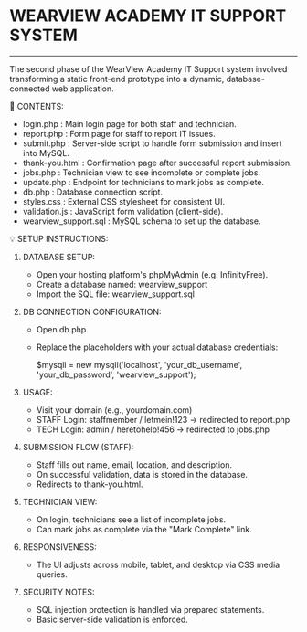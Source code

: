 # WEARVIEW ACADEMY IT SUPPORT SYSTEM
----------------------------------
The second phase of the WearView Academy IT Support system involved transforming a static front-end prototype into a dynamic, database-connected web application. 

📁 CONTENTS:
- login.php         : Main login page for both staff and technician.
- report.php        : Form page for staff to report IT issues.
- submit.php        : Server-side script to handle form submission and insert into MySQL.
- thank-you.html    : Confirmation page after successful report submission.
- jobs.php          : Technician view to see incomplete or complete jobs.
- update.php        : Endpoint for technicians to mark jobs as complete.
- db.php            : Database connection script.
- styles.css        : External CSS stylesheet for consistent UI.
- validation.js     : JavaScript form validation (client-side).
- wearview_support.sql : MySQL schema to set up the database.

💡 SETUP INSTRUCTIONS:

1. DATABASE SETUP:
   - Open your hosting platform's phpMyAdmin (e.g. InfinityFree).
   - Create a database named: wearview_support
   - Import the SQL file: wearview_support.sql

2. DB CONNECTION CONFIGURATION:
   - Open db.php
   - Replace the placeholders with your actual database credentials:

     $mysqli = new mysqli('localhost', 'your_db_username', 'your_db_password', 'wearview_support');


3. USAGE:
   - Visit your domain (e.g., yourdomain.com)
   - STAFF Login: staffmember / letmein!123 → redirected to report.php
   - TECH Login:  admin / heretohelp!456    → redirected to jobs.php

4. SUBMISSION FLOW (STAFF):
   - Staff fills out name, email, location, and description.
   - On successful validation, data is stored in the database.
   - Redirects to thank-you.html.

5. TECHNICIAN VIEW:
   - On login, technicians see a list of incomplete jobs.
   - Can mark jobs as complete via the "Mark Complete" link.

6. RESPONSIVENESS:
   - The UI adjusts across mobile, tablet, and desktop via CSS media queries.

7. SECURITY NOTES:
   - SQL injection protection is handled via prepared statements.
   - Basic server-side validation is enforced.

